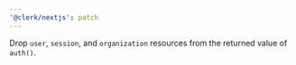```yaml
---
'@clerk/nextjs': patch
---
```


Drop `user`, `session`, and `organization` resources from the returned value of `auth()`.
